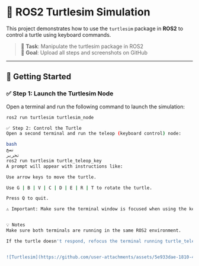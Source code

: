 # 🐢 ROS2 Turtlesim Simulation

This project demonstrates how to use the `turtlesim` package in **ROS2** to control a turtle using keyboard commands.

> 📌 **Task**: Manipulate the turtlesim package in ROS2  
> 📁 **Goal**: Upload all steps and screenshots on GitHub

---

## 🚀 Getting Started

### ✅ Step 1: Launch the Turtlesim Node

Open a terminal and run the following command to launch the simulation:

```bash
ros2 run turtlesim turtlesim_node

✅ Step 2: Control the Turtle
Open a second terminal and run the teleop (keyboard control) node:

bash
نسخ
تحرير
ros2 run turtlesim turtle_teleop_key
A prompt will appear with instructions like:

Use arrow keys to move the turtle.

Use G | B | V | C | D | E | R | T to rotate the turtle.

Press Q to quit.

⚠️ Important: Make sure the terminal window is focused when using the keyboard, not the turtle screen.


💡 Notes
Make sure both terminals are running in the same ROS2 environment.

If the turtle doesn't respond, refocus the terminal running turtle_teleop_key.


![Turtlesim](https://github.com/user-attachments/assets/5e933dae-1810-4965-bcd8-b73aa0aefeb9)




